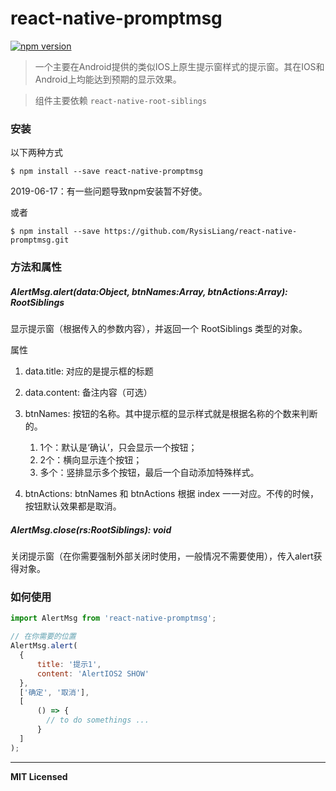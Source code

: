 
# react-native-promptmsg

[![npm version](https://badge.fury.io/js/react-native-promptmsg.svg)](https://badge.fury.io/js/react-native-promptmsg)

> 一个主要在Android提供的类似IOS上原生提示窗样式的提示窗。其在IOS和Android上均能达到预期的显示效果。

> 组件主要依赖 `react-native-root-siblings`

### 安装

以下两种方式

`$ npm install --save react-native-promptmsg`

2019-06-17：有一些问题导致npm安装暂不好使。

或者

`$ npm install --save https://github.com/RysisLiang/react-native-promptmsg.git`

### 方法和属性

##### AlertMsg.alert(data:Object, btnNames:Array, btnActions:Array): RootSiblings

显示提示窗（根据传入的参数内容），并返回一个 RootSiblings 类型的对象。

属性

1. data.title: 对应的是提示框的标题

2. data.content: 备注内容（可选）

3. btnNames: 按钮的名称。其中提示框的显示样式就是根据名称的个数来判断的。
    1. 1个：默认是‘确认’，只会显示一个按钮；
    2. 2个：横向显示连个按钮；
    3. 多个：竖排显示多个按钮，最后一个自动添加特殊样式。

4. btnActions: btnNames 和 btnActions 根据 index 一一对应。不传的时候，按钮默认效果都是取消。

##### AlertMsg.close(rs:RootSiblings): void

关闭提示窗（在你需要强制外部关闭时使用，一般情况不需要使用），传入alert获得对象。


### 如何使用
```javascript
import AlertMsg from 'react-native-promptmsg';

// 在你需要的位置
AlertMsg.alert(
  {
      title: '提示1',
      content: 'AlertIOS2 SHOW'
  },
  ['确定', '取消'], 
  [
      () => {
        // to do somethings ...
      }
  ]
);
```
---

**MIT Licensed**